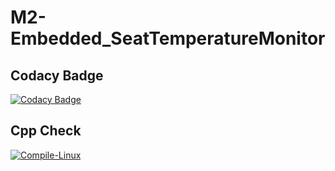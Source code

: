 # M2-Embedded_SeatTemperatureMonitor

## Codacy Badge
[![Codacy Badge](https://app.codacy.com/project/badge/Grade/f5a9ffc850fe4597a437d16cc5f6a4e3)](https://www.codacy.com/gh/akshaybhupathi696/M2-Embedded_SeatTemperatureMonitor/dashboard?utm_source=github.com&amp;utm_medium=referral&amp;utm_content=akshaybhupathi696/M2-Embedded_SeatTemperatureMonitor&amp;utm_campaign=Badge_Grade)

## Cpp Check
[![Compile-Linux](https://github.com/sanjaynetagal/Stepin_Passanger_Seat_and_Heat_Monitoring_System/actions/workflows/compile.yml/badge.svg)](https://github.com/sanjaynetagal/Stepin_Passanger_Seat_and_Heat_Monitoring_System/actions/workflows/compile.yml)
